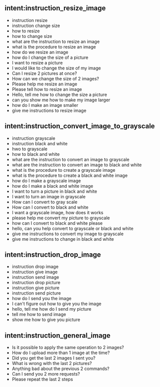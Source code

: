 ## intent:instruction_resize_image
- instruction resize
- instruction change size
- how to resize
- how to change size
- what are the instruction to resize an image
- what is the procedure to resize an image
- how do we resize an image
- how do I change the size of a picture
- I want to resize a picture
- I would like to change the size of my image
- Can I resize 2 pictures at once?
- How can we change the size of 2 images?
- Please help me resize an image
- Please tell how to resize an image
- Hello, tell me how to change the size a picture
- can you show me how to make my image larger
- how do I make an image smaller
- give me instructions to resize image


## intent:instruction_convert_image_to_grayscale
- instruction grayscale
- instruction black and white
- hwo to grayscale
- how to black and white
- what are the instruction to convert an image to grayscale
- what are the instruction to convert an image to black and white
- what is the procedure to create a grayscale image
- what is the procedure to create a black and white image
- how do I make a grayscale image
- how do I make a black and white image
- I want to turn a picture in black and white
- I want to turn an image in grayscale
- How can I convert to gray scale
- How can I convert to black and white
- I want a grayscale image, how does it works
- please help me convert my picture to grayscale
- how can I convert to black and white please
- hello, can you help convert to grayscale or black and white
- give me instructions to convert my image to grayscale
- give me instructions to change in black and white


## intent:instruction_drop_image
- instruction drop image
- instruction give image
- instruction send image
- instruction drop picture
- instruction give picture
- instruction send picture
- how do I send you the image
- I can't figure out how to give you the image
- hello, tell me how do I send my picture
- tell me how to send image
- show me how to give you picture


## intent:instruction_general_image
- Is it possible to apply the same operation to 2 images?
- How do I upload more than 1 image at the time?
- Did you get the last 2 images I sent you?
- What is wrong with the last 2 pictures?
- Anything bad about the previous 2 commands?
- Can I send you 2 more requests?
- Please repeat the last 2 steps
